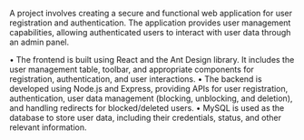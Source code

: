 A project involves creating a secure and functional web application for user registration and authentication. The application provides user management capabilities, allowing authenticated users to interact with user data through an admin panel.

• The frontend is built using React and the Ant Design library. It includes the user management table, toolbar, and appropriate components for registration, authentication, and user interactions.
• The backend is developed using Node.js and Express, providing APIs for user registration, authentication, user data management (blocking, unblocking, and deletion), and handling redirects for blocked/deleted users.
• MySQL is used as the database to store user data, including their credentials, status, and other relevant information.
